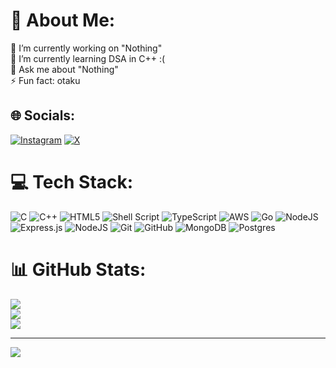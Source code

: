 # 💫 About Me:
🔭 I’m currently working on "Nothing"<br>🌱 I’m currently learning DSA in C++ :(<br>💬 Ask me about "Nothing"<br>⚡ Fun fact: otaku


## 🌐 Socials:
[![Instagram](https://img.shields.io/badge/Instagram-%23E4405F.svg?logo=Instagram&logoColor=white)](https://instagram.com/adarshjha__1) [![X](https://img.shields.io/badge/X-black.svg?logo=X&logoColor=white)](https://x.com/adarshjha__1) 

# 💻 Tech Stack:
![C](https://img.shields.io/badge/c-%2300599C.svg?style=for-the-badge&logo=c&logoColor=white) ![C++](https://img.shields.io/badge/c++-%2300599C.svg?style=for-the-badge&logo=c%2B%2B&logoColor=white) ![HTML5](https://img.shields.io/badge/html5-%23E34F26.svg?style=for-the-badge&logo=html5&logoColor=white) ![Shell Script](https://img.shields.io/badge/shell_script-%23121011.svg?style=for-the-badge&logo=gnu-bash&logoColor=white) ![TypeScript](https://img.shields.io/badge/typescript-%23007ACC.svg?style=for-the-badge&logo=typescript&logoColor=white) ![AWS](https://img.shields.io/badge/AWS-%23FF9900.svg?style=for-the-badge&logo=amazon-aws&logoColor=white) ![Go](https://img.shields.io/badge/go-%2300ADD8.svg?style=for-the-badge&logo=go&logoColor=white) ![NodeJS](https://img.shields.io/badge/node.js-6DA55F?style=for-the-badge&logo=node.js&logoColor=white) ![Express.js](https://img.shields.io/badge/express.js-%23404d59.svg?style=for-the-badge&logo=express&logoColor=%2361DAFB) ![NodeJS](https://img.shields.io/badge/node.js-6DA55F?style=for-the-badge&logo=node.js&logoColor=white) ![Git](https://img.shields.io/badge/git-%23F05033.svg?style=for-the-badge&logo=git&logoColor=white) ![GitHub](https://img.shields.io/badge/github-%23121011.svg?style=for-the-badge&logo=github&logoColor=white) ![MongoDB](https://img.shields.io/badge/MongoDB-%234ea94b.svg?style=for-the-badge&logo=mongodb&logoColor=white) ![Postgres](https://img.shields.io/badge/postgres-%23316192.svg?style=for-the-badge&logo=postgresql&logoColor=white)
# 📊 GitHub Stats:
![](https://github-readme-stats.vercel.app/api?username=AdarshJha-1&theme=catppuccin_mocha&hide_border=false&include_all_commits=true&count_private=false)<br/>
![](https://github-readme-streak-stats.herokuapp.com/?user=AdarshJha-1&theme=catppuccin_mocha&hide_border=false)<br/>
![](https://github-readme-stats.vercel.app/api/top-langs/?username=AdarshJha-1&theme=catppuccin_mocha&hide_border=false&include_all_commits=true&count_private=false&layout=compact)

---
[![](https://visitcount.itsvg.in/api?id=AdarshJha-1&icon=10&color=13)](https://visitcount.itsvg.in)

<!-- Proudly created with GPRM ( https://gprm.itsvg.in ) -->

